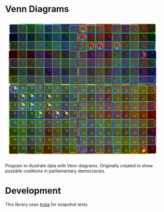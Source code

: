 # Venn Diagrams
![Example diagram](tests/common/snapshots/optimizing__common__eight.snap.svg)

Program to illustrate data with Venn diagrams. Originally created to show possible coalitions in parliamentary democracies.

# Development
This library uses [Insta](https://docs.rs/insta/latest/insta/index.html) for snapshot tests.